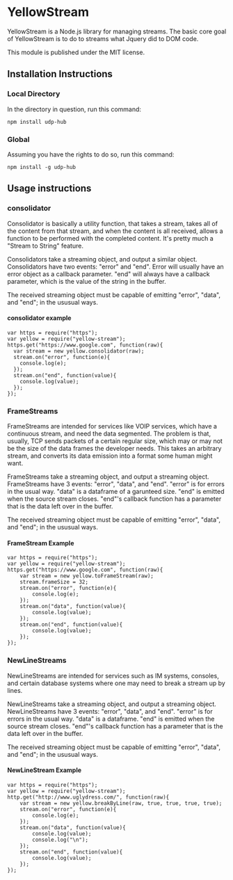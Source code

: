 # YellowStream

YellowStream is a Node.js library for managing streams. The basic core goal of YellowStream is to do to streams what Jquery did to DOM code. 

This module is published under the MIT license. 

## Installation Instructions

### Local Directory

In the directory in question, run this command:

```
npm install udp-hub
```

### Global

Assuming you have the rights to do so, run this command:

```
npm install -g udp-hub
```

## Usage instructions

### consolidator

Consolidator is basically a utility function, that takes a stream, takes all of the content from that stream, and when the content is all received, allows a function to be performed with the completed content. It's pretty much a "Stream to String" feature.

Consolidators take a streaming object, and output a similar object. Consolidators have two events: "error" and "end". Error will usually have an error object as a callback parameter. "end" will always have a callback parameter, which is the value of the string in the buffer. 

The received streaming object must be capable of emitting "error", "data", and "end"; in the ususual ways. 

#### consolidator example
    var https = require("https");
    var yellow = require("yellow-stream");
    https.get("https://www.google.com", function(raw){
      var stream = new yellow.consolidator(raw);
      stream.on("error", function(e){
        console.log(e);
      });
      stream.on("end", function(value){
        console.log(value);
      });
    });

### FrameStreams

FrameStreams are intended for services like VOIP services, which have a continuous stream, and need the data segmented. The problem is that, usually, TCP sends packets of a certain regular size, which may or may not be the size of the data frames the developer needs. This takes an arbitrary stream, and converts its data emission into a format some human might want.

FrameStreams take a streaming object, and output a streaming object. FrameStreams have 3 events: "error", "data", and "end". "error" is for errors in the usual way. "data" is a dataframe of a garunteed size. "end" is emitted when the source stream closes. "end"'s callback function has a parameter that is the data left over in the buffer. 

The received streaming object must be capable of emitting "error", "data", and "end"; in the ususual ways. 

#### FrameStream Example
    var https = require("https");
    var yellow = require("yellow-stream");
    https.get("https://www.google.com", function(raw){
        var stream = new yellow.toFrameStream(raw);
        stream.frameSize = 32;
        stream.on("error", function(e){
            console.log(e);
        });
        stream.on("data", function(value){
            console.log(value);
        });
        stream.on("end", function(value){
            console.log(value);
        });
    });

### NewLineStreams

NewLineStreams are intended for services such as IM systems, consoles, and certain database systems where one may need to break a stream up by lines. 

NewLineStreams take a streaming object, and output a streaming object. NewLineStreams have 3 events: "error", "data", and "end". "error" is for errors in the usual way. "data" is a dataframe. "end" is emitted when the source stream closes. "end"'s callback function has a parameter that is the data left over in the buffer. 

The received streaming object must be capable of emitting "error", "data", and "end"; in the ususual ways. 

#### NewLineStream Example
    var https = require("https");
    var yellow = require("yellow-stream");
    http.get("http://www.uglydress.com/", function(raw){
        var stream = new yellow.breakByLine(raw, true, true, true, true);
        stream.on("error", function(e){
            console.log(e);
        });
        stream.on("data", function(value){
            console.log(value);
            console.log("\n");
        });
        stream.on("end", function(value){
            console.log(value);
        });
    });